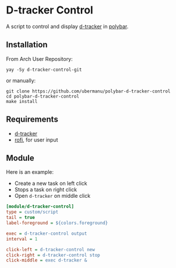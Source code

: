 # D-tracker Control

A script to control and display [d-tracker](https://github.com/drmargarido/d-tracker) in [polybar](https://github.com/polybar/polybar).

## Installation

From Arch User Repository:

    yay -Sy d-tracker-control-git

or manually:

    git clone https://github.com/ubermanu/polybar-d-tracker-control
    cd polybar-d-tracker-control
    make install

## Requirements

 * [d-tracker](https://github.com/drmargarido/d-tracker)
 * [rofi](https://github.com/davatorium/rofi), for user input

## Module

Here is an example:

* Create a new task on left click
* Stops a task on right click
* Open `d-tracker` on middle click

```ini
[module/d-tracker-control]
type = custom/script
tail = true
label-foreground = ${colors.foreground}

exec = d-tracker-control output
interval = 1

click-left = d-tracker-control new
click-right = d-tracker-control stop
click-middle = exec d-tracker &
```
